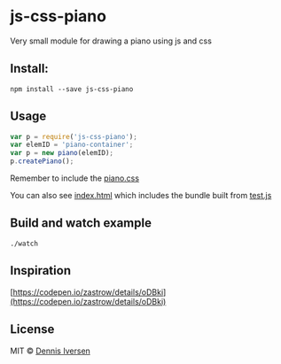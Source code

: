 # js-css-piano

Very small module for drawing a piano using js and css

## Install: 

    npm install --save js-css-piano

## Usage

~~~js
var p = require('js-css-piano');
var elemID = 'piano-container';
var p = new piano(elemID);
p.createPiano();
~~~

Remember to include the [piano.css](piano.css)

You can also see [index.html](index.html) which includes the bundle built from [test.js](test.js)

## Build and watch example

    ./watch

## Inspiration

[https://codepen.io/zastrow/details/oDBki](https://codepen.io/zastrow/details/oDBki)

## License

MIT © [Dennis Iversen](https://github.com/diversen)